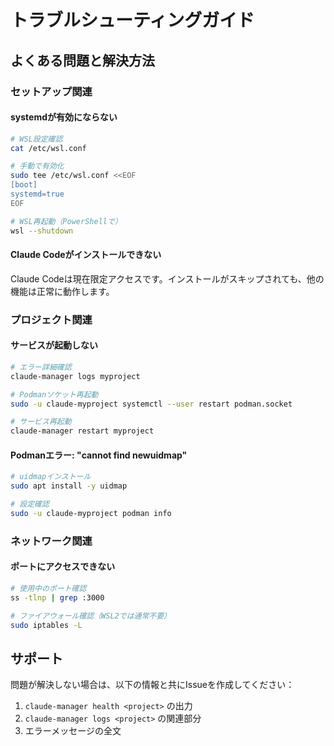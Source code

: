 # トラブルシューティングガイド

## よくある問題と解決方法

### セットアップ関連

#### systemdが有効にならない

```bash
# WSL設定確認
cat /etc/wsl.conf

# 手動で有効化
sudo tee /etc/wsl.conf <<EOF
[boot]
systemd=true
EOF

# WSL再起動（PowerShellで）
wsl --shutdown
```

#### Claude Codeがインストールできない

Claude Codeは現在限定アクセスです。インストールがスキップされても、他の機能は正常に動作します。

### プロジェクト関連

#### サービスが起動しない

```bash
# エラー詳細確認
claude-manager logs myproject

# Podmanソケット再起動
sudo -u claude-myproject systemctl --user restart podman.socket

# サービス再起動
claude-manager restart myproject
```

#### Podmanエラー: "cannot find newuidmap"

```bash
# uidmapインストール
sudo apt install -y uidmap

# 設定確認
sudo -u claude-myproject podman info
```

### ネットワーク関連

#### ポートにアクセスできない

```bash
# 使用中のポート確認
ss -tlnp | grep :3000

# ファイアウォール確認（WSL2では通常不要）
sudo iptables -L
```

## サポート

問題が解決しない場合は、以下の情報と共にIssueを作成してください：

1. `claude-manager health <project>` の出力
2. `claude-manager logs <project>` の関連部分
3. エラーメッセージの全文